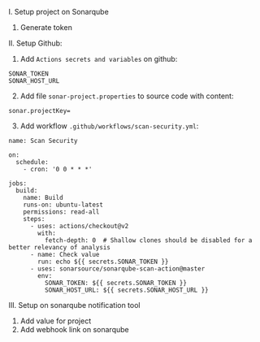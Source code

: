 I. Setup project on Sonarqube
1. Generate token

II. Setup Github:

1. Add `Actions secrets and variables` on github:

```
SONAR_TOKEN
SONAR_HOST_URL
```

2. Add file `sonar-project.properties` to source code with content:
```
sonar.projectKey=
```


3. Add workflow `.github/workflows/scan-security.yml`:
```
name: Scan Security

on:
  schedule:
    - cron: '0 0 * * *'

jobs:
  build:
    name: Build
    runs-on: ubuntu-latest
    permissions: read-all
    steps:
      - uses: actions/checkout@v2
        with:
          fetch-depth: 0  # Shallow clones should be disabled for a better relevancy of analysis
      - name: Check value
        run: echo ${{ secrets.SONAR_TOKEN }}
      - uses: sonarsource/sonarqube-scan-action@master
        env:
          SONAR_TOKEN: ${{ secrets.SONAR_TOKEN }}
          SONAR_HOST_URL: ${{ secrets.SONAR_HOST_URL }}
```
III. Setup on sonarqube notification tool
1. Add value for project
2. Add webhook link on sonarqube
